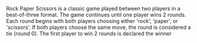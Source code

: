 Rock Paper Scissors is a classic game played between two players in a best-of-three format. The game continues until one player wins 2 rounds. Each round begins with both players choosing either 'rock', 'paper', or 'scissors'. If both players choose the same move, the round is considered a tie (round 0). The first player to win 2 rounds is declared the winner
